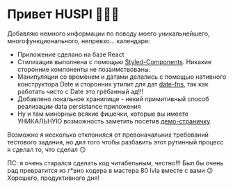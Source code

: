 # Привет HUSPI 👋👋👋

Добавляю немного информации по поводу моего уникальнейшего, многофункционального, непревзо...  календаря:

- Приложение сделано на базе React
- Стилизация выполнена с помощью [Styled-Components](https://www.styled-components.com/). Никакие сторонние компоненты не позаимствованы.
- Манипуляции со временем и датами делались с помощью нативного конструктора Date и сторонних утилит для дат [date-fns](https://date-fns.org/), так как работать чисто с Date это грёбанный ад!!!
- Добавлено локальное хранилище - некий примитивный способ реализации data persistance приложения
- Ну и там минорные всякие фишечки, которые вы имеете УНИКАЛЬНУЮ возможность заметить посетив [демо-страничку](https://focused-dijkstra-ca4dbb.netlify.com/)

Возможно я несколько отклонился от превоначальних требований тестового задания, но дял того чтобы разбавить этот рутинный процесс я сделал то, что сделал 😏

ПС: я очень старался сделать код читабельным, честно!!! Был бы очень рад превратится из г*вно кодера в мастера 80 lvla вместе с вами 😉
Хорошего, продуктивного дня!
